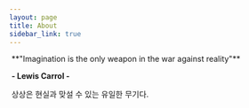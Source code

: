 ```yaml
---
layout: page
title: About
sidebar_link: true
---
```


<p class="message">
​			**"Imagination is the only weapon in the war against reality"** 

​								**- Lewis Carrol -**

​					상상은 현실과 맞설 수 있는 유일한 무기다. 

</p>